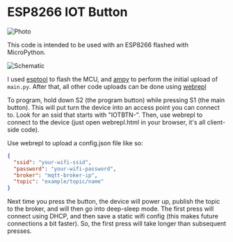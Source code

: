 ESP8266 IOT Button
==================

![Photo](http://i.imgur.com/osWEN4Z.jpg)

This code is intended to be used with an ESP8266 flashed with MicroPython.

![Schematic](http://i.imgur.com/mnZ3CU8.png)

I used [esptool](https://github.com/espressif/esptool) to flash the MCU, and
[ampy](https://github.com/adafruit/ampy) to perform the initial upload of
`main.py`. After that, all other code uploads can be done using
[webrepl](https://github.com/micropython/webrepl)

To program, hold down S2 (the program button) while pressing S1 (the main
button). This will put turn the device into an access point you can connect to.
Look for an ssid that starts with "IOTBTN-". Then, use webrepl to connect to
the device (just open webrepl.html in your browser, it's all client-side code).

Use webrepl to upload a config.json file like so:

```json
{
  "ssid": "your-wifi-ssid",
  "password": "your-wifi-password",
  "broker": "mqtt-broker-ip",
  "topic": "example/topic/name"
}
```

Next time you press the button, the device will power up, publish the topic to
the broker, and will then go into deep-sleep mode. The first press will connect
using DHCP, and then save a static wifi config (this makes future connections a
bit faster). So, the first press will take longer than subsequent presses.
